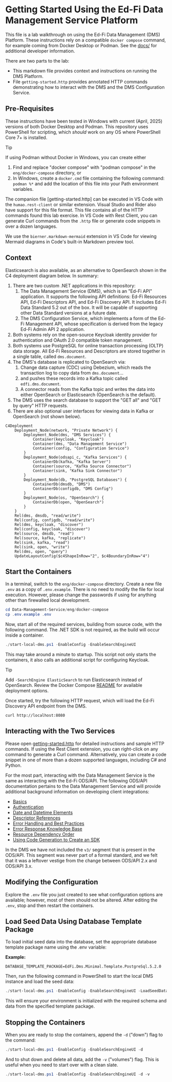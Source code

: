 # Getting Started Using the Ed-Fi Data Management Service Platform

This file is a lab walkthrough on using the Ed-Fi Data Management (DMS)
Platform. These instructions rely on a compatible `docker compose` command, for
example coming from Docker Desktop or Podman. See the [docs/](./docs/) for
additional developer information.

There are two parts to the lab:

* This markdown file provides context and instructions on running the DMS
  Platform.
* File `getting-started.http` provides annotated HTTP commands demonstrating how
  to interact with the DMS and the DMS Configuration Service.

## Pre-Requisites

These instructions have been tested in Windows with current (April, 2025)
versions of both Docker Desktop and Podman. This repository uses PowerShell for
scripting, which _should_ work on any OS where PowerShell Core 7+ is installed.

> [!TIP]
> If using Podman without Docker in Windows, you can create either
>
> 1. Find and replace "docker compose" with "podman compose" in the
>    `eng/docker-compose` directory, or
> 2. In Windows, create a `docker.cmd` file containing the following command:
>    `podman %*` and add the location of this file into your Path environment
>    variables.

The companion file [getting-started.http] can be executed in VS Code with the
`humao.rest-client` or similar extension. Visual Studio and Rider also have
support for this file format. This file contains all of the HTTP commands found
this lab exercise. In VS Code with Rest Client, you can generate Curl commands
from the `.http` file or generate code snippets in over a dozen languages.

We use the `bierner.markdown-mermaid` extension in VS Code for viewing Mermaid
diagrams in Code's built-in Markdown preview tool.

## Context

Elasticsearch is also available, as an alternative to OpenSearch shown in the C4
deployment diagram below. In summary:

1. There are two custom .NET applications in this repository:
   1. The Data Management Service (DMS), which is an "Ed-Fi API" application. It
      supports the following API definitions: Ed-Fi Resources API, Ed-Fi
      Descriptors API, and Ed-Fi Discovery API. It includes Ed-Fi Data Standard
      5.2 out of the box. It will be capable of supporting other Data Standard
      versions at a future date.
   2. The DMS Configuration Service, which implements a form of the Ed-Fi
      Management API, whose specification is derived from the legacy Ed-Fi Admin
      API 2 application.
2. Both systems rely on the open-source Keycloak identity provider for
   authentication and OAuth 2.0 compatible token management.
3. Both systems use PostgreSQL for online transaction processing (OLTP) data
   storage. All Ed-Fi Resources and Descriptors are stored together in a single
   table, called `dms.document`.
4. The DMS's database is replicated to OpenSearch via:
   1. Change data capture (CDC) using Debezium, which reads the transaction log
      to copy data from `dms.document`...
   2. and pushes these records into a Kafka topic called `edfi.dms.document`.
   3. A connector reads from the Kafka topic and writes the data into either
      OpenSearch or Elasticsearch (OpenSearch is the default).
5. The DMS uses the search database to support the "GET all" and "GET by query"
   HTTP requests.
6. There are also optional user interfaces for viewing data in Kafka or
   OpenSearch (not shown below).

```mermaid
C4Deployment
    Deployment_Node(network, "Private Network") {
        Deployment_Node(dms, "DMS Services") {
            Container(keycloak, "Keycloak")
            Container(dms, "Data Management Service")
            Container(config, "Configuration Service")
        }
        Deployment_Node(odsapi_c, "Kafka Services") {
            ContainerDb(kafka, "Kafka Server")
            Container(source, "Kafka Source Connector")
            Container(sink, "Kafka Sink Connector")
        }
        Deployment_Node(db, "PostgreSQL Databases") {
            ContainerDb(dmsdb, "DMS")
            ContainerDb(configdb, "DMS Config")
        }
        Deployment_Node(os, "OpenSearch") {
            ContainerDb(open, "OpenSearch")
        }
    }
    Rel(dms, dmsdb, "read/write")
    Rel(config, configdb, "read/write")
    Rel(dms, keycloak, "discover")
    Rel(config, keycloak, "discover")
    Rel(source, dmsdb, "read")
    Rel(source, kafka, "replicate")
    Rel(sink, kafka, "read")
    Rel(sink, open, "write")
    Rel(dms, open, "query")
    UpdateLayoutConfig($c4ShapeInRow="2", $c4BoundaryInRow="4")
```

## Start the Containers

In a terminal, switch to the `eng/docker-compose` directory. Create a new file
`.env` as a copy of `.env.example`. There is no need to modify the file for
local execution. However, please change the passwords if using for anything
other than firewalled local development.

```powershell
cd Data-Management-Service/eng/docker-compose
cp .env.example .env
```

Now, start all of the required services, building from source code, with the
following command. The .NET SDK is not required, as the build will occur inside
a container.

```powershell
./start-local-dms.ps1 -EnableConfig -EnableSearchEngineUI
```

This may take around a minute to startup. This script not only starts the
containers, it also calls an additional script for configuring Keycloak.

> [!TIP]
> Add `-SearchEngine ElasticSearch` to run Elasticsearch instead of
> OpenSearch. Review the Docker Compose [README](./eng/docker-compose/README.md)
> for available deployment options.

Once started, try the following HTTP request, which will load the Ed-Fi
Discovery API endpoint from the DMS.

```shell
curl http://localhost:8080
```

## Interacting with the Two Services

Please open [getting-started.http](./getting-started.http) for detailed
instructions and sample HTTP commands. If using the Rest Client extension, you
can right-click on any command to generate a Curl command. Alternatively, you
can create a code snippet in one of more than a dozen supported languages,
including C# and Python.

For the most part, interacting with the Data Management Service is the same as
interacting with the Ed-Fi ODS/API. The following ODS/API documentation pertains
to the Data Management Service and will provide additional background
information on developing client integrations:

* [Basics](https://docs.ed-fi.org/reference/ods-api/client-developers-guide/basics)
* [Authentication](https://docs.ed-fi.org/reference/ods-api/client-developers-guide/authentication)
* [Date and Datetime
  Elements](https://docs.ed-fi.org/reference/ods-api/client-developers-guide/date-datetime-elements)
* [Descriptor
  References](https://docs.ed-fi.org/reference/ods-api/client-developers-guide/descriptor-references)
* [Error Handling and Best
  Practices](https://docs.ed-fi.org/reference/ods-api/client-developers-guide/error-handling-best-practices)
* [Error Response Knowledge
  Base](https://docs.ed-fi.org/reference/ods-api/client-developers-guide/error-response-knowledge-base)
* [Resource Dependency
  Order](https://docs.ed-fi.org/reference/ods-api/client-developers-guide/resource-dependency-order)
* [Using Code Generation to Create an
  SDK](https://docs.ed-fi.org/reference/ods-api/client-developers-guide/using-code-generation-to-create-an-sdk)

In the DMS we have not included the `v3/` segment that is present in the
ODS/API. This segment was never part of a formal standard, and we felt that it
was a leftover vestige from the change between ODS/API 2.x and ODS/API 3.x.

## Modifying the Configuration

Explore the `.env` file you just created to see what configuration options are
available; however, most of them should not be altered. After editing the
`.env`, stop and then restart the containers.

## Load Seed Data Using Database Template Package

To load initial seed data into the database, set the appropriate database
template package name using the .env variable:

**Example:**

```env
DATABASE_TEMPLATE_PACKAGE=EdFi.Dms.Minimal.Template.PostgreSql.5.2.0
```

Then, run the following command in PowerShell to start the local DMS instance
and load the seed data:

```powershell
./start-local-dms.ps1 -EnableConfig -EnableSearchEngineUI -LoadSeedData
```

This will ensure your environment is initialized with the required schema and
data from the specified template package.

## Stopping the Containers

When you are ready to stop the containers, append the `-d` ("down") flag to the
command:

```powershell
./start-local-dms.ps1 -EnableConfig -EnableSearchEngineUI -d
```

And to shut down and delete all data, add the `-v` ("volumes") flag. This is
useful when you need to start over with a clean slate.

```powershell
./start-local-dms.ps1 -EnableConfig -EnableSearchEngineUI -d -v
```
